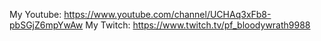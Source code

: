My Youtube: https://www.youtube.com/channel/UCHAq3xFb8-pbSGjZ6mpYwAw
My Twitch: https://www.twitch.tv/pf_bloodywrath9988
